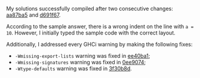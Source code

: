 My solutions successfully compiled after two consecutive changes: [aa87ba5](https://github.com/DanilTsygolnik/learn_haskell/commit/aa87ba50314d571497dfccfa0b111ceb2545a0b7) and [d691f67](https://github.com/DanilTsygolnik/learn_haskell/commit/d691f67bf74b37bae5d19b013120d24704e018c2).

According to the sample answer, there is a wrong indent on the line with `a = 10`. However, I initially typed the sample code with the correct layout.

Additionally, I addressed every GHCi warning by making the following fixes:
- `-Wmissing-export-lists` warning was fixed in [ee40ba1](https://github.com/DanilTsygolnik/learn_haskell/commit/ee40ba17d355e02dce502a03313e48af3f4d1f16);
- `-Wmissing-signatures` warning was fixed in [0ee9074](https://github.com/DanilTsygolnik/learn_haskell/commit/0ee9074e9333c1fd4ba45bac0e38b98974c65a8b);
- `-Wtype-defaults` warning was fixed in [3f30b8d](https://github.com/DanilTsygolnik/learn_haskell/commit/3f30b8d702c10035a78f84ebba876dedcefed582).
